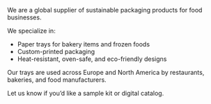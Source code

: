 We are a global supplier of sustainable packaging products for food businesses.

We specialize in:
- Paper trays for bakery items and frozen foods
- Custom-printed packaging
- Heat-resistant, oven-safe, and eco-friendly designs

Our trays are used across Europe and North America by restaurants, bakeries, and food manufacturers.

Let us know if you’d like a sample kit or digital catalog.

